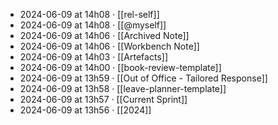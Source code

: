 - 2024-06-09 at 14h08 · [[rel-self]]
- 2024-06-09 at 14h08 · [[@myself]]
- 2024-06-09 at 14h06 · [[Archived Note]]
- 2024-06-09 at 14h06 · [[Workbench Note]]
- 2024-06-09 at 14h03 · [[Artefacts]]
- 2024-06-09 at 14h00 · [[book-review-template]]
- 2024-06-09 at 13h59 · [[Out of Office - Tailored Response]]
- 2024-06-09 at 13h58 · [[leave-planner-template]]
- 2024-06-09 at 13h57 · [[Current Sprint]]
- 2024-06-09 at 13h56 · [[2024]]
